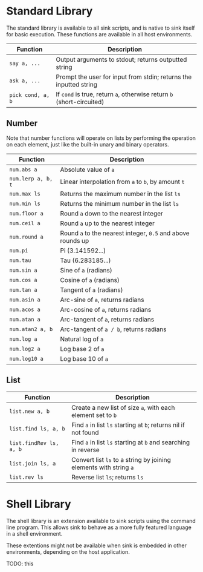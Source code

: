 
Standard Library
================

The standard library is available to all sink scripts, and is native to sink itself for basic
execution.  These functions are available in all host environments.

| Function                | Description                                                           |
|-------------------------|-----------------------------------------------------------------------|
| `say a, ...`            | Output arguments to stdout; returns outputted string                  |
| `ask a, ...`            | Prompt the user for input from stdin; returns the inputted string     |
| `pick cond, a, b`       | If `cond` is true, return `a`, otherwise return `b` (short-circuited) |

Number
------

Note that number functions will operate on lists by performing the operation on each element, just
like the built-in unary and binary operators.

| Function                | Description                                                           |
|-------------------------|-----------------------------------------------------------------------|
| `num.abs a`             | Absolute value of `a`                                                 |
| `num.lerp a, b, t`      | Linear interpolation from `a` to `b`, by amount `t`                   |
| `num.max ls`            | Returns the maximum number in the list `ls`                           |
| `num.min ls`            | Returns the minimum number in the list `ls`                           |
| `num.floor a`           | Round `a` down to the nearest integer                                 |
| `num.ceil a`            | Round `a` up to the nearest integer                                   |
| `num.round a`           | Round `a` to the nearest integer, `0.5` and above rounds up           |
| `num.pi`                | Pi (3.141592...)                                                      |
| `num.tau`               | Tau (6.283185...)                                                     |
| `num.sin a`             | Sine of `a` (radians)                                                 |
| `num.cos a`             | Cosine of `a` (radians)                                               |
| `num.tan a`             | Tangent of `a` (radians)                                              |
| `num.asin a`            | Arc-sine of `a`, returns radians                                      |
| `num.acos a`            | Arc-cosine of `a`, returns radians                                    |
| `num.atan a`            | Arc-tangent of `a`, returns radians                                   |
| `num.atan2 a, b`        | Arc-tangent of `a / b`, returns radians                               |
| `num.log a`             | Natural log of `a`                                                    |
| `num.log2 a`            | Log base 2 of `a`                                                     |
| `num.log10 a`           | Log base 10 of `a`                                                    |

List
----

| Function                | Description                                                           |
|-------------------------|-----------------------------------------------------------------------|
| `list.new a, b`         | Create a new list of size `a`, with each element set to `b`           |
| `list.find ls, a, b`    | Find `a` in list `ls` starting at `b`; returns nil if not found       |
| `list.findRev ls, a, b` | Find `a` in list `ls` starting at `b` and searching in reverse        |
| `list.join ls, a`       | Convert list `ls` to a string by joining elements with string `a`     |
| `list.rev ls`           | Reverse list `ls`; returns `ls`                                       |


Shell Library
=============

The shell library is an extension available to sink scripts using the command line program.  This
allows sink to behave as a more fully featured language in a shell environment.

These extentions might not be available when sink is embedded in other environments, depending on
the host application.

TODO: this
